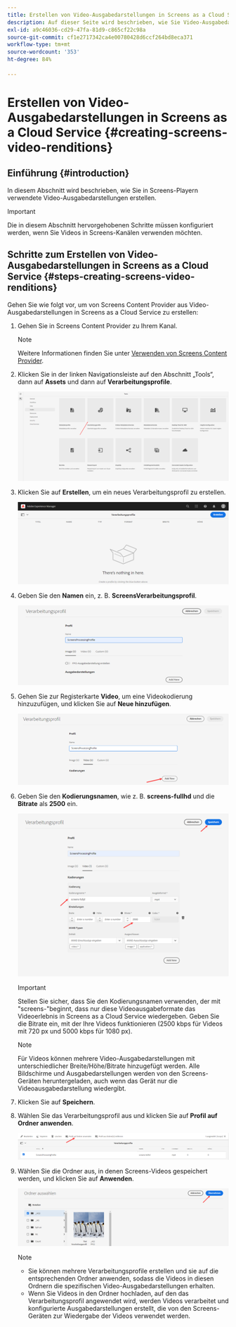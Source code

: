 ```yaml
---
title: Erstellen von Video-Ausgabedarstellungen in Screens as a Cloud Service
description: Auf dieser Seite wird beschrieben, wie Sie Video-Ausgabedarstellungen in Screens as a Cloud Service erstellen.
exl-id: a9c46036-cd29-47fa-81d9-c865cf22c98a
source-git-commit: cf1e2717342ca4e00780428d6ccf264bd8eca371
workflow-type: tm+mt
source-wordcount: '353'
ht-degree: 84%

---
```


# Erstellen von Video-Ausgabedarstellungen in Screens as a Cloud Service {#creating-screens-video-renditions}

## Einführung {#introduction}

In diesem Abschnitt wird beschrieben, wie Sie in Screens-Playern verwendete Video-Ausgabedarstellungen erstellen.

>[!IMPORTANT]
>Die in diesem Abschnitt hervorgehobenen Schritte müssen konfiguriert werden, wenn Sie Videos in Screens-Kanälen verwenden möchten.

## Schritte zum Erstellen von Video-Ausgabedarstellungen in Screens as a Cloud Service {#steps-creating-screens-video-renditions}

Gehen Sie wie folgt vor, um von Screens Content Provider aus Video-Ausgabedarstellungen in Screens as a Cloud Service zu erstellen:

1. Gehen Sie in Screens Content Provider zu Ihrem Kanal.

   >[!NOTE]
   >Weitere Informationen finden Sie unter [Verwenden von Screens Content Provider](https://experienceleague.adobe.com/docs/experience-manager-cloud-service/screens-as-cloud-service/configure-screens-cloud/using-screens-content-provider.html?lang=de#screens-content-provider).

1. Klicken Sie in der linken Navigationsleiste auf den Abschnitt „Tools“, dann auf **Assets** und dann auf **Verarbeitungsprofile**.

   ![Auf Verarbeitungsprofile klicken](/help/screens-cloud/assets/configure/screens-cp-3.png)

1. Klicken Sie auf **Erstellen**, um ein neues Verarbeitungsprofil zu erstellen.

   ![Klicken Sie auf Erstellen](/help/screens-cloud/assets/configure/screens-video-2.png)

1. Geben Sie den **Namen** ein, z. B. **ScreensVerarbeitungsprofil**.

   ![](/help/screens-cloud/assets/configure/screens-video-3.png)

1. Gehen Sie zur Registerkarte **Video**, um eine Videokodierung hinzuzufügen, und klicken Sie auf **Neue hinzufügen**.

   ![](/help/screens-cloud/assets/configure/screens-video-4a.png)

1. Geben Sie den **Kodierungsnamen**, wie z. B. **screens-fullhd** und die **Bitrate** als **2500** ein.

   ![](/help/screens-cloud/assets/configure/screens-video-4.png)

   >[!IMPORTANT]
   >Stellen Sie sicher, dass Sie den Kodierungsnamen verwenden, der mit &quot;screens-&quot;beginnt, dass nur diese Videoausgabeformate das Videoerlebnis in Screens as a Cloud Service wiedergeben. Geben Sie die Bitrate ein, mit der Ihre Videos funktionieren (2500 kbps für Videos mit 720 px und 5000 kbps für 1080 px).

   >[!NOTE]
   >Für Videos können mehrere Video-Ausgabedarstellungen mit unterschiedlicher Breite/Höhe/Bitrate hinzugefügt werden. Alle Bildschirme und Ausgabedarstellungen werden von den Screens-Geräten heruntergeladen, auch wenn das Gerät nur die Videoausgabedarstellung wiedergibt.

1. Klicken Sie auf **Speichern**.

1. Wählen Sie das Verarbeitungsprofil aus und klicken Sie auf **Profil auf Ordner anwenden**.

   ![Profil auf Ordner anwenden](/help/screens-cloud/assets/configure/screens-video-5.png)

1. Wählen Sie die Ordner aus, in denen Screens-Videos gespeichert werden, und klicken Sie auf **Anwenden**.

   ![Klicken Sie auf Übernehmen](/help/screens-cloud/assets/configure/screens-video-6.png)

   >[!NOTE]
   >* Sie können mehrere Verarbeitungsprofile erstellen und sie auf die entsprechenden Ordner anwenden, sodass die Videos in diesen Ordnern die spezifischen Video-Ausgabedarstellungen erhalten.
   >* Wenn Sie Videos in den Ordner hochladen, auf den das Verarbeitungsprofil angewendet wird, werden Videos verarbeitet und konfigurierte Ausgabedarstellungen erstellt, die von den Screens-Geräten zur Wiedergabe der Videos verwendet werden.
